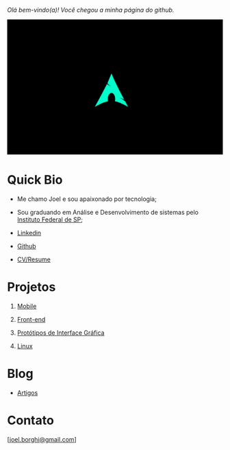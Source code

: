 
_Olá bem-vindo(a)! Você chegou a minha página do github._ 


![Image](Archlinux.png)

# Quick Bio

 - Me chamo Joel e sou apaixonado por tecnologia;
 - Sou graduando em Análise e Desenvolvimento de sistemas pelo [Instituto Federal de SP](https://bra.ifsp.edu.br);
 
 - [Linkedin](https://www.linkedin.com/in/joel-guerreiro-a35866108)
 
 - [Github](https://github.com/Joelfo123)
 
 - [CV/Resume](https://docs.google.com/document/d/1pTw8HEwxT3avo0taDlutpqDHt7vlrigVOrRjL81HXpU/edit?usp=sharing)
 
# Projetos

1. [Mobile](url)

2. [Front-end](url)

3. [Protótipos de Interface Gráfica](url)

4. [Linux](url)

# Blog

- [Artigos](https://techrookie1987.blogspot.com)


# Contato
[joel.borghi@gmail.com]

